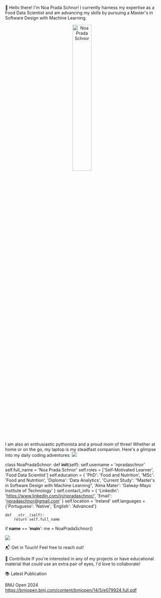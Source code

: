 
:star2:  Hello there! I'm Noa Prada Schnor! I currently harness my expertise as a Food Data Scientist and am advancing my skills by pursuing a Master's in Software Design with Machine Learning.

<div style="text-align:center"> <img src="https://i.ibb.co/nrDCgzK/ME.png" alt="Noa Prada Schnor" border="0" width="35%" height="35%" align="center"/> </div>
I am also an enthusiastic pythonista and a proud mom of three! Whether at home or on the go, my laptop is my steadfast companion. Here's a glimpse into my daily coding adventures:

<img src="https://media.giphy.com/media/he0W8JEmFZL43nkpHx/giphy.gif"/>


class NoaPradaSchnor:
    def __init__(self):
        self.username = 'npradaschnor'
        self.full_name = 'Noa Prada Schnor'
        self.roles = ['Self-Motivated Learner', 'Food Data Scientist']
        self.education = {
            'PhD': 'Food and Nutrition',
            'MSc': 'Food and Nutrition',
            'Diploma': 'Data Analytics',
            'Current Study': "Master's in Software Design with Machine Learning",
            'Alma Mater': 'Galway-Mayo Institute of Technology'
        }
        self.contact_info = {
            'LinkedIn': 'https://www.linkedin.com/in/npradaschnor/',
            'Email': 'npradaschnor@gmail.com'
        }
        self.location = 'Ireland'
        self.languages = {'Portuguese': 'Native', 'English': 'Advanced'}

    def __str__(self):
        return self.full_name

if __name__ == '__main__':
    me = NoaPradaSchnor()

<img src="https://media.giphy.com/media/CzbiCJTYOzHTW/giphy.gif"/>

📬 Get in Touch!
Feel free to reach out!


🤝 Contribute
If you're interested in any of my projects or have educational material that could use an extra pair of eyes, I'd love to collaborate!

📚 Latest Publication
<publication>
    <article>
        <title> Modelling the public health benefits of fibre fortification in the Chinese population through food reformulation </title>
        <journal> BMJ Open </journal>
        <year> 2024 </year>
        <doi> https://bmjopen.bmj.com/content/bmjopen/14/5/e079924.full.pdf </doi>
    </article>

</publication>
